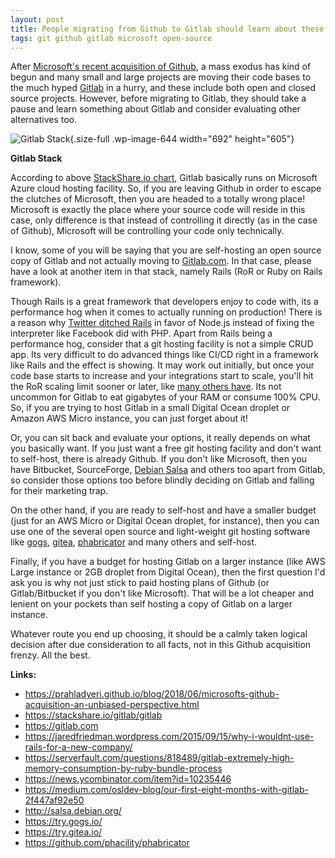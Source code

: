 ```yaml
---
layout: post
title: People migrating from Github to Gitlab should learn about these details first
tags: git github gitlab microsoft open-source
---
```


After [Microsoft's recent acquisition of Github](https://prahladyeri.github.io/blog/2018/06/microsofts-github-acquisition-an-unbiased-perspective.html), a mass exodus has kind of begun and many small and large projects are moving their code bases to the much hyped [Gitlab](https://gitlab.com/) in a hurry, and these include both open and closed source projects. However, before migrating to Gitlab, they should take a pause and learn something about Gitlab and consider evaluating other alternatives too.<!--more-->

![Gitlab Stack](/uploads/2018/06/gitlab_stack.png){.size-full .wp-image-644 width="692" height="605"} 

**Gitlab Stack**

According to above [StackShare.io chart](https://stackshare.io/gitlab/gitlab), Gitlab basically runs on Microsoft Azure cloud hosting facility. So, if you are leaving Github in order to escape the clutches of Microsoft, then you are headed to a totally wrong place! Microsoft is exactly the place where your source code will reside in this case, only difference is that instead of controlling it directly (as in the case of Github), Microsoft will be controlling your code only technically.

I know, some of you will be saying that you are self-hosting an open source copy of Gitlab and not actually moving to [Gitlab.com](https://gitlab.com). In that case, please have a look at another item in that stack, namely Rails (RoR or Ruby on Rails framework).

Though Rails is a great framework that developers enjoy to code with, its a performance hog when it comes to actually running on production! There is a reason why [Twitter ditched Rails](https://jaredfriedman.wordpress.com/2015/09/15/why-i-wouldnt-use-rails-for-a-new-company/) in favor of Node.js instead of fixing the interpreter like Facebook did with PHP. Apart from Rails being a performance hog, consider that a git hosting facility is not a simple CRUD app. Its very difficult to do advanced things like CI/CD right in a framework like Rails and the effect is showing. It may work out initially, but once your code base starts to increase and your integrations start to scale, you'll hit the RoR scaling limit sooner or later, like [many others have](https://serverfault.com/questions/818489/gitlab-extremely-high-memory-consumption-by-ruby-bundle-process). Its not uncommon for Gitlab to eat gigabytes of your RAM or consume 100% CPU. So, if you are trying to host Gitlab in a small Digital Ocean droplet or Amazon AWS Micro instance, you can just forget about it!

Or, you can sit back and evaluate your options, it really depends on what you basically want. If you just want a free git hosting facility and don't want to self-host, there is already Github. If you don't like Microsoft, then you have Bitbucket, SourceForge, [Debian Salsa](http://salsa.debian.org/) and others too apart from Gitlab, so consider those options too before blindly deciding on Gitlab and falling for their marketing trap.

On the other hand, if you are ready to self-host and have a smaller budget (just for an AWS Micro or Digital Ocean droplet, for instance), then you can use one of the several open source and light-weight git hosting software like [gogs](https://try.gogs.io/), [gitea](https://try.gitea.io/), [phabricator](https://github.com/phacility/phabricator) and many others and self-host.

Finally, if you have a budget for hosting Gitlab on a larger instance (like AWS Large instance or 2GB droplet from Digital Ocean), then the first question I'd ask you is why not just stick to paid hosting plans of Github (or Gitlab/Bitbucket if you don't like Microsoft). That will be a lot cheaper and lenient on your pockets than self hosting a copy of Gitlab on a larger instance.

Whatever route you end up choosing, it should be a calmly taken logical decision after due consideration to all facts, not in this Github acquisition frenzy. All the best.

**Links:**

-   <https://prahladyeri.github.io/blog/2018/06/microsofts-github-acquisition-an-unbiased-perspective.html>
-   <https://stackshare.io/gitlab/gitlab>
-   <https://gitlab.com>
-   <https://jaredfriedman.wordpress.com/2015/09/15/why-i-wouldnt-use-rails-for-a-new-company/>
-   <https://serverfault.com/questions/818489/gitlab-extremely-high-memory-consumption-by-ruby-bundle-process>
-   <https://news.ycombinator.com/item?id=10235446>
-   <https://medium.com/osldev-blog/our-first-eight-months-with-gitlab-2f447af92e50>
-   <http://salsa.debian.org/>
-   <https://try.gogs.io/>
-   <https://try.gitea.io/>
-   <https://github.com/phacility/phabricator>

 
